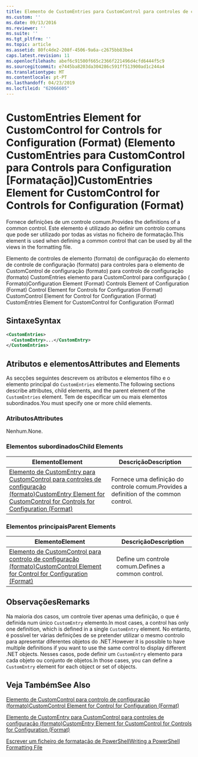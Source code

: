 ```yaml
---
title: Elemento de CustomEntries para CustomControl para controles de configuração (formato) | Documentos da Microsoft
ms.custom: ''
ms.date: 09/13/2016
ms.reviewer: ''
ms.suite: ''
ms.tgt_pltfrm: ''
ms.topic: article
ms.assetid: 80fc4de2-208f-4506-9a6a-c2675bb83be4
caps.latest.revision: 11
ms.openlocfilehash: abef6c91500f665c2366f221496d4cfd6444f5c9
ms.sourcegitcommit: e7445ba8203da304286c591ff513900ad1c244a4
ms.translationtype: MT
ms.contentlocale: pt-PT
ms.lasthandoff: 04/23/2019
ms.locfileid: "62066605"
---
```

# <a name="customentries-element-for-customcontrol-for-controls-for-configuration-format"></a><span data-ttu-id="58594-102">CustomEntries Element for CustomControl for Controls for Configuration (Format) (Elemento CustomEntries para CustomControl para Controls para Configuration [Formatação])</span><span class="sxs-lookup"><span data-stu-id="58594-102">CustomEntries Element for CustomControl for Controls for Configuration (Format)</span></span>

<span data-ttu-id="58594-103">Fornece definições de um controle comum.</span><span class="sxs-lookup"><span data-stu-id="58594-103">Provides the definitions of a common control.</span></span> <span data-ttu-id="58594-104">Este elemento é utilizado ao definir um controlo comuns que pode ser utilizado por todas as vistas no ficheiro de formatação.</span><span class="sxs-lookup"><span data-stu-id="58594-104">This element is used when defining a common control that can be used by all the views in the formatting file.</span></span>

<span data-ttu-id="58594-105">Elemento de controles de elemento (formato) de configuração do elemento de controle de configuração (formato) para controles para o elemento de CustomControl de configuração (formato) para controlo de configuração (formato) CustomEntries elemento para CustomControl para configuração ( Formato)</span><span class="sxs-lookup"><span data-stu-id="58594-105">Configuration Element (Format) Controls Element of Configuration (Format) Control Element for Controls for Configuration (Format) CustomControl Element for Control for Configuration (Format) CustomEntries Element for CustomControl for Configuration (Format)</span></span>

## <a name="syntax"></a><span data-ttu-id="58594-106">Sintaxe</span><span class="sxs-lookup"><span data-stu-id="58594-106">Syntax</span></span>

```xml
<CustomEntries>
  <CustomEntry>...</CustomEntry>
</CustomEntries>

```

## <a name="attributes-and-elements"></a><span data-ttu-id="58594-107">Atributos e elementos</span><span class="sxs-lookup"><span data-stu-id="58594-107">Attributes and Elements</span></span>

<span data-ttu-id="58594-108">As secções seguintes descrevem os atributos e elementos filho e o elemento principal do `CustomEntries` elemento.</span><span class="sxs-lookup"><span data-stu-id="58594-108">The following sections describe attributes, child elements, and the parent element of the `CustomEntries` element.</span></span> <span data-ttu-id="58594-109">Tem de especificar um ou mais elementos subordinados.</span><span class="sxs-lookup"><span data-stu-id="58594-109">You must specify one or more child elements.</span></span>

### <a name="attributes"></a><span data-ttu-id="58594-110">Atributos</span><span class="sxs-lookup"><span data-stu-id="58594-110">Attributes</span></span>

<span data-ttu-id="58594-111">Nenhum.</span><span class="sxs-lookup"><span data-stu-id="58594-111">None.</span></span>

### <a name="child-elements"></a><span data-ttu-id="58594-112">Elementos subordinados</span><span class="sxs-lookup"><span data-stu-id="58594-112">Child Elements</span></span>

|<span data-ttu-id="58594-113">Elemento</span><span class="sxs-lookup"><span data-stu-id="58594-113">Element</span></span>|<span data-ttu-id="58594-114">Descrição</span><span class="sxs-lookup"><span data-stu-id="58594-114">Description</span></span>|
|-------------|-----------------|
|[<span data-ttu-id="58594-115">Elemento de CustomEntry para CustomControl para controles de configuração (formato)</span><span class="sxs-lookup"><span data-stu-id="58594-115">CustomEntry Element for CustomControl for Controls for Configuration (Format)</span></span>](./customentry-element-for-customcontrol-for-controls-for-configuration-format.md)|<span data-ttu-id="58594-116">Fornece uma definição do controle comum.</span><span class="sxs-lookup"><span data-stu-id="58594-116">Provides a definition of the common control.</span></span>|

### <a name="parent-elements"></a><span data-ttu-id="58594-117">Elementos principais</span><span class="sxs-lookup"><span data-stu-id="58594-117">Parent Elements</span></span>

|<span data-ttu-id="58594-118">Elemento</span><span class="sxs-lookup"><span data-stu-id="58594-118">Element</span></span>|<span data-ttu-id="58594-119">Descrição</span><span class="sxs-lookup"><span data-stu-id="58594-119">Description</span></span>|
|-------------|-----------------|
|[<span data-ttu-id="58594-120">Elemento de CustomControl para controlo de configuração (formato)</span><span class="sxs-lookup"><span data-stu-id="58594-120">CustomControl Element for Control for Configuration (Format)</span></span>](./customcontrol-element-for-control-for-controls-for-configuration-format.md)|<span data-ttu-id="58594-121">Define um controle comum.</span><span class="sxs-lookup"><span data-stu-id="58594-121">Defines a common control.</span></span>|

## <a name="remarks"></a><span data-ttu-id="58594-122">Observações</span><span class="sxs-lookup"><span data-stu-id="58594-122">Remarks</span></span>

<span data-ttu-id="58594-123">Na maioria dos casos, um controle tiver apenas uma definição, o que é definida num único `CustomEntry` elemento.</span><span class="sxs-lookup"><span data-stu-id="58594-123">In most cases, a control has only one definition, which is defined in a single `CustomEntry` element.</span></span> <span data-ttu-id="58594-124">No entanto, é possível ter várias definições de se pretender utilizar o mesmo controlo para apresentar diferentes objetos do .NET.</span><span class="sxs-lookup"><span data-stu-id="58594-124">However it is possible to have multiple definitions if you want to use the same control to display different .NET objects.</span></span> <span data-ttu-id="58594-125">Nesses casos, pode definir um `CustomEntry` elemento para cada objeto ou conjunto de objetos.</span><span class="sxs-lookup"><span data-stu-id="58594-125">In those cases, you can define a `CustomEntry` element for each object or set of objects.</span></span>

## <a name="see-also"></a><span data-ttu-id="58594-126">Veja Também</span><span class="sxs-lookup"><span data-stu-id="58594-126">See Also</span></span>

[<span data-ttu-id="58594-127">Elemento de CustomControl para controlo de configuração (formato)</span><span class="sxs-lookup"><span data-stu-id="58594-127">CustomControl Element for Control for Configuration (Format)</span></span>](./customcontrol-element-for-control-for-controls-for-configuration-format.md)

[<span data-ttu-id="58594-128">Elemento de CustomEntry para CustomControl para controles de configuração (formato)</span><span class="sxs-lookup"><span data-stu-id="58594-128">CustomEntry Element for CustomControl for Controls for Configuration (Format)</span></span>](./customentry-element-for-customcontrol-for-controls-for-configuration-format.md)

[<span data-ttu-id="58594-129">Escrever um ficheiro de formatação de PowerShell</span><span class="sxs-lookup"><span data-stu-id="58594-129">Writing a PowerShell Formatting File</span></span>](./writing-a-powershell-formatting-file.md)
